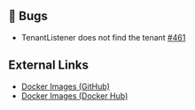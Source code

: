 ## 🐞 Bugs

- TenantListener does not find the tenant [#461](https://github.com/urlaubsverwaltung/zeiterfassung/issues/461)
## External Links

- [Docker Images (GitHub)](https://github.com/urlaubsverwaltung/zeiterfassung/pkgs/container/zeiterfassung%2Fzeiterfassung)
- [Docker Images (Docker Hub)](https://hub.docker.com/r/urlaubsverwaltung/zeiterfassung)
